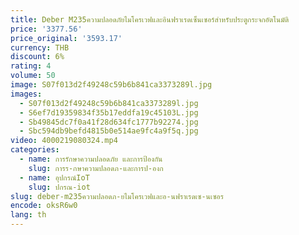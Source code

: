 ```yaml
---
title: Deber M235ความปลอดภัยไมโครเวฟและอินฟราเรดเซ็นเซอร์สำหรับประตูกระจกอัตโนมัติ
price: '3377.56'
price_original: '3593.17'
currency: THB
discount: 6%
rating: 4
volume: 50
image: S07f013d2f49248c59b6b841ca3373289l.jpg
images:
  - S07f013d2f49248c59b6b841ca3373289l.jpg
  - S6ef7d19359834f35b17eddfa19c45103L.jpg
  - Sb49845dc7f0a41f28d634fc1777b92274.jpg
  - Sbc594db9befd4815b0e514ae9fc4a9f5q.jpg
video: 4000219080324.mp4
categories:
  - name: การรักษาความปลอดภัย และการป้องกัน
    slug: การร-กษาความปลอดภ-และการป-องก
  - name: อุปกรณ์IoT
    slug: ปกรณ-iot
slug: deber-m235ความปลอดภ-ยไมโครเวฟและอ-นฟราเรดเซ-นเซอร
encode: oksR6w0
lang: th
---
```

  